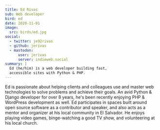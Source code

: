 ```yaml
---
title: Ed Rivas
sub: Web developer
bird: ed
date: 2020-11-01
image:
  src: birds/ed.jpg
social:
  - twitter: je92rivas
  - github: jerivas
  - mastodon:
      user: jerivas
      server: indieweb.social
summary: |
  Ed (he/him) is a web developer building fast,
  accessible sites with Python & PHP.
---
```


Ed is passionate about helping clients and colleagues use and master web
technologies to solve problems and achieve their goals. An avid Python & Django
developer for over 8 years, he's been recently enjoying PHP & WordPress
development as well. Ed participates in spaces built around open source software
as a contributor and speaker, and also acts as a mentor and organizer at his
local community in El Salvador. He enjoys playing video games, binge-watching a
good TV show, and volunteering at his local church.
